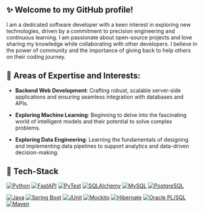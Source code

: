 ## ✨ **Welcome to my GitHub profile!**

I am a dedicated software developer with a keen interest in exploring new technologies, driven by a commitment to precision engineering and continuous learning. I am passionate about open-source projects and love sharing my knowledge while collaborating with other developers. I believe in the power of community and the importance of giving back to help others on their coding journey.

## 🌟 Areas of Expertise and Interests:

- **Backend Web Development**: Crafting robust, scalable server-side applications and ensuring seamless integration with databases and APIs.

- **Exploring Machine Learning**: Beginning to delve into the fascinating world of intelligent models and their potential to solve complex problems.

- **Exploring Data Engineering**: Learning the fundamentals of designing and implementing data pipelines to support analytics and data-driven decision-making.



## 🚀 Tech-Stack

[![Python](https://img.shields.io/badge/Python-3776AB?style=for-the-badge&logo=python&logoColor=white)](https://www.python.org) 
[![FastAPI](https://img.shields.io/badge/FastAPI-009688?style=for-the-badge&logo=fastapi&logoColor=white)](https://fastapi.tiangolo.com)
[![PyTest](https://img.shields.io/badge/PyTest-0A9EDC?style=for-the-badge&logo=pytest&logoColor=white)](https://docs.pytest.org/en/6.2.x/)
[![SQLAlchemy](https://img.shields.io/badge/SQLAlchemy-FF6347?style=for-the-badge&logo=sqlalchemy&logoColor=white)](https://www.sqlalchemy.org)
[![MySQL](https://img.shields.io/badge/MySQL-4479A1?style=for-the-badge&logo=mysql&logoColor=white)](https://www.mysql.com)
[![PostgreSQL](https://img.shields.io/badge/PostgreSQL-336791?style=for-the-badge&logo=postgresql&logoColor=white)](https://www.postgresql.org)

[![Java](https://img.shields.io/badge/Java-007396?style=for-the-badge&logo=java&logoColor=white)](https://www.java.com)
[![Spring Boot](https://img.shields.io/badge/Spring%20Boot-6DB33F?style=for-the-badge&logo=spring-boot&logoColor=white)](https://spring.io/projects/spring-boot)
[![JUnit](https://img.shields.io/badge/JUnit-25A162?style=for-the-badge&logo=junit&logoColor=white)](https://junit.org/junit5/)
[![Mockito](https://img.shields.io/badge/Mockito-59666C?style=for-the-badge&logo=mockito&logoColor=white)](https://site.mockito.org)
[![Hibernate](https://img.shields.io/badge/Hibernate-59666C?style=for-the-badge&logo=hibernate&logoColor=white)](https://hibernate.org/)
[![Oracle PL/SQL](https://img.shields.io/badge/Oracle%20PL%2FSQL-F80000?style=for-the-badge&logo=oracle&logoColor=white)](https://www.oracle.com/database/technologies/appdev/plsql.html)
[![Maven](https://img.shields.io/badge/Maven-C71A36?style=for-the-badge&logo=apache-maven&logoColor=white)](https://maven.apache.org)
